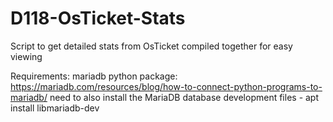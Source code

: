 # D118-OsTicket-Stats
Script to get detailed stats from OsTicket compiled together for easy viewing

Requirements:
  mariadb python package: https://mariadb.com/resources/blog/how-to-connect-python-programs-to-mariadb/
    need to also install the MariaDB database development files - apt install libmariadb-dev
    

